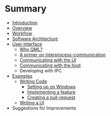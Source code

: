 # Summary

* [Introduction](README.md)
* [Overview](overview.md)
* [Workflow](workflow.md)
* [Software Architecture](software_architecture.md)
* [User Interface](user_interface.md)
   * [Why QML?](why_qml.md)
   * [A primer on interprocess-communication](interprocess-communication.md)
   * [Communicating with the UI](communicating_with_the_ui.md)
   * [Communicating with the host](communicating_with_the_host.md)
   * Developing with IPC
* [Examples](examples.md)
   * [Writing Code](writing_code.md)
       * [Setting up on Windows](setting_up.md)
       * [Implementing a feature](implementing_a_feature.md)
       * [Creating a pull-request](creating_a_pull-request.md)
   * [Writing a UI](writing_a_ui.md)
* Suggestions for Improvements


